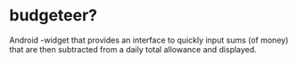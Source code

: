 budgeteer?
===================

Android -widget that provides an interface to quickly input sums (of money) that are then
subtracted from a daily total allowance and displayed.

